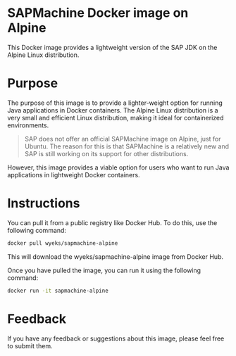 # SAPMachine Docker image on Alpine
This Docker image provides a lightweight version of the SAP JDK on the Alpine Linux distribution.

# Purpose
The purpose of this image is to provide a lighter-weight option for running Java applications in Docker containers. The Alpine Linux distribution is a very small and efficient Linux distribution, making it ideal for containerized environments.

> SAP does not offer an official SAPMachine image on Alpine, just for Ubuntu. The reason for this is that SAPMachine is a relatively new and SAP is still working on its support for other distributions.

However, this image provides a viable option for users who want to run Java applications in lightweight Docker containers.

# Instructions
You can pull it from a public registry like Docker Hub. To do this, use the following command:
```bash
docker pull wyeks/sapmachine-alpine
```

This will download the wyeks/sapmachine-alpine image from Docker Hub.

Once you have pulled the image, you can run it using the following command:
```bash
docker run -it sapmachine-alpine
```

# Feedback
If you have any feedback or suggestions about this image, please feel free to submit them.